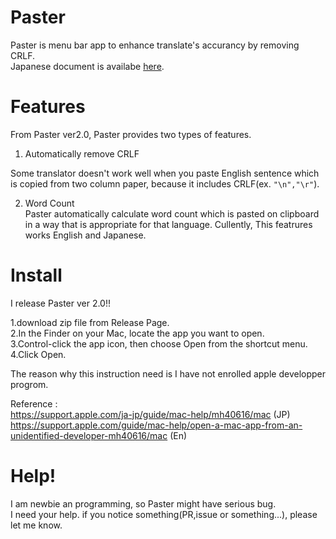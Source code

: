# Paster
Paster is menu bar app to enhance translate's accurancy by removing CRLF.  
Japanese document is availabe [here](http://yebityon.hatenablog.com/entry/2020/03/07/161614).

# Features
From Paster ver2.0, Paster provides two types of features.

1. Automatically remove CRLF

Some translator doesn't work well when you paste English sentence which is copied from two column paper, because it includes CRLF(ex. `"\n","\r"`).  

2. Word Count  
Paster automatically calculate word count which is pasted on clipboard in a way that is appropriate for that language.
Cullently, This featrures works English and Japanese.

# Install 
I release Paster ver 2.0!!

1.download zip file from Release Page.  
2.In the Finder  on your Mac, locate the app you want to open.  
3.Control-click the app icon, then choose Open from the shortcut menu.  
4.Click Open.  

The reason why this instruction need is I have not enrolled apple developper progrom.

Reference :   
https://support.apple.com/ja-jp/guide/mac-help/mh40616/mac (JP)  
https://support.apple.com/guide/mac-help/open-a-mac-app-from-an-unidentified-developer-mh40616/mac (En)  


# Help!
I am newbie an programming, so Paster might have serious bug.  
I need your help. if you notice something(PR,issue or something...), please let me know.  
